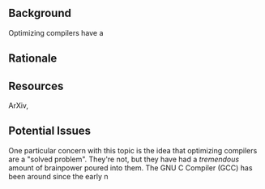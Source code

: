 ## Background
Optimizing compilers have a 


## Rationale


## Resources
ArXiv, 

## Potential Issues
One particular concern with this topic is the idea that optimizing compilers are a "solved problem".  They're not, but they have had a *tremendous* amount of brainpower poured into them.  The GNU C Compiler (GCC) has been around since the early n
